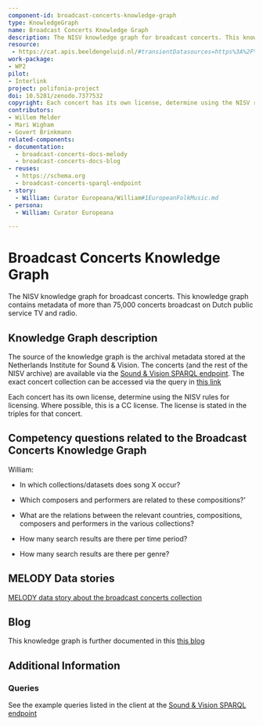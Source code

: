 ```yaml
---
component-id: broadcast-concerts-knowledge-graph
type: KnowledgeGraph
name: Broadcast Concerts Knowledge Graph
description: The NISV knowledge graph for broadcast concerts. This knowledge graph contains metadata of more than 75,000 concerts broadcast on Dutch public service TV and radio. The source of the knowledge graph is the archival metadata stored at the Netherlands Institute for Sound & Vision.
resource:
 - https://cat.apis.beeldengeluid.nl/#transientDatasources=https%3A%2F%2Fcat.apis.beeldengeluid.nl%2Fsparql&query=PREFIX%20sdo%3A%20%3Chttps%3A%2F%2Fschema.org%2F%3E%0A%0A%23%20Show%20the%20ID%20and%20title%20of%20all%20concerts%20that%20are%20part%20of%20the%20Dutch%20Broadcast%20Concert%20%0A%23%20(MOZ)%20collection%2C%20in%20alphabetical%20order%0A%0ASELECT%20DISTINCT%20%3FprogramUri%20%3FprogramName%0AWHERE%0A%7B%0A%20%23%20Filter%20for%20programmes%20belonging%20to%20the%20series%20%22Muziekopnamen%20Zendgemachtigden%20(MOZ)%22%2C%20using%20its%20ID%0A%20%3FprogramUri%20sdo%3ApartOfSeason%2Fsdo%3ApartOfSeries%20%3Chttp%3A%2F%2Fdata.beeldengeluid.nl%2Fid%2Fseries%2F2101608030025711131%3E%20%3B%0A%20%20%20%20%20%20%20%20%20%20%20%20%20sdo%3Aname%20%3FprogramName%20.%20%0A%7D%20ORDER%20BY%20%3FprogramName
work-package: 
- WP2
pilot:
- Interlink
project: polifonia-project
doi: 10.5281/zenodo.7377532
copyright: Each concert has its own license, determine using the NISV rules for licensing. Where possible, this is a CC license. The license is stated in the triples for that concert.
contributors:
- Willem Melder
- Mari Wigham
- Govert Brinkmann
related-components:
- documentation: 
  - broadcast-concerts-docs-melody
  - broadcast-concerts-docs-blog
- reuses:
  - https://schema.org
  - broadcast-concerts-sparql-endpoint
- story:
  - William: Curator Europeana/William#1EuropeanFolkMusic.md
- persona:
  - William: Curator Europeana

---
```

# Broadcast Concerts Knowledge Graph

The NISV knowledge graph for broadcast concerts. This knowledge graph contains metadata of more than 75,000 concerts broadcast on Dutch public service TV and radio. 

## Knowledge Graph description
The source of the knowledge graph is the archival metadata stored at the Netherlands Institute for Sound & Vision. The concerts (and the rest of the NISV archive) are available via the [Sound & Vision SPARQL endpoint](https://cat.apis.beeldengeluid.nl/sparql). The exact concert collection can be accessed via the query in [this link](https://cat.apis.beeldengeluid.nl/#transientDatasources=https%3A%2F%2Fcat.apis.beeldengeluid.nl%2Fsparql&query=PREFIX%20sdo%3A%20%3Chttps%3A%2F%2Fschema.org%2F%3E%0A%0A%23%20Show%20the%20ID%20and%20title%20of%20all%20concerts%20that%20are%20part%20of%20the%20Dutch%20Broadcast%20Concert%20%0A%23%20(MOZ)%20collection%2C%20in%20alphabetical%20order%0A%0ASELECT%20DISTINCT%20%3FprogramUri%20%3FprogramName%0AWHERE%0A%7B%0A%20%23%20Filter%20for%20programmes%20belonging%20to%20the%20series%20%22Muziekopnamen%20Zendgemachtigden%20(MOZ)%22%2C%20using%20its%20ID%0A%20%3FprogramUri%20sdo%3ApartOfSeason%2Fsdo%3ApartOfSeries%20%3Chttp%3A%2F%2Fdata.beeldengeluid.nl%2Fid%2Fseries%2F2101608030025711131%3E%20%3B%0A%20%20%20%20%20%20%20%20%20%20%20%20%20sdo%3Aname%20%3FprogramName%20.%20%0A%7D%20ORDER%20BY%20%3FprogramName)

Each concert has its own license, determine using the NISV rules for licensing. Where possible, this is a CC license. The license is stated in the triples for that concert.

## Competency questions related to the Broadcast Concerts Knowledge Graph
William:

* In which collections/datasets does song X occur?

* Which composers and performers are related to these compositions?'

*  What are the relations between the relevant countries, compositions, composers and performers in the various collections?

* How many search results are there per time period?

* How many search results are there per genre?

## MELODY Data stories
[MELODY data story about the broadcast concerts collection](https://projects.dharc.unibo.it/melody/sound_and_vision/dutch_broadcast_concert_collection)
## Blog

This knowledge graph is further documented in this [this blog](https://labs.beeldengeluid.nl/blogs/moz-dataset-blog)

## Additional Information
### Queries
See the example queries listed in the client at the [Sound & Vision SPARQL endpoint](https://cat.apis.beeldengeluid.nl/sparql)
